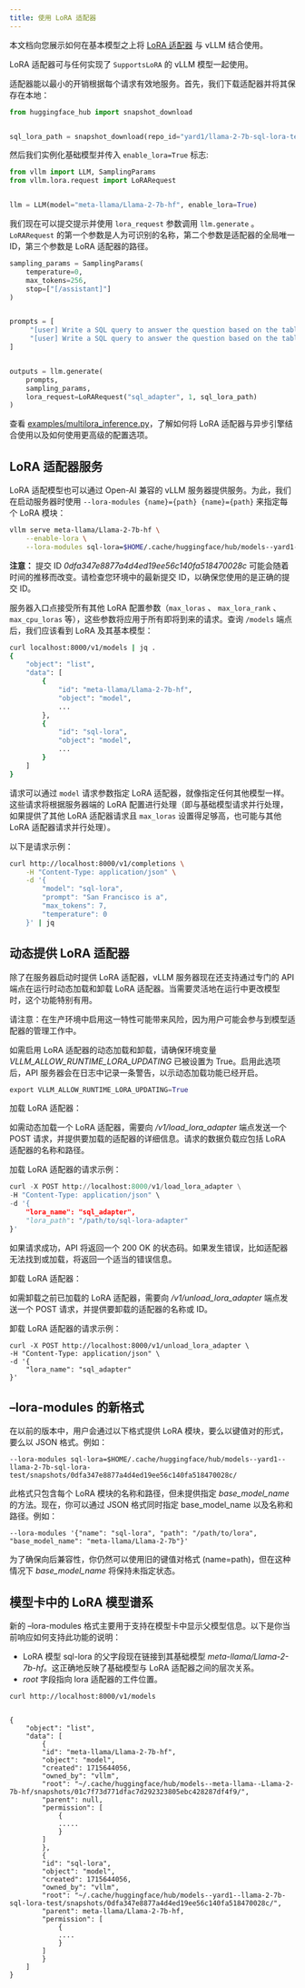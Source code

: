 ```yaml
---
title: 使用 LoRA 适配器
---
```



本文档向您展示如何在基本模型之上将 [LoRA 适配器](https://arxiv.org/abs/2106.09685) 与 vLLM 结合使用。


LoRA 适配器可与任何实现了 `SupportsLoRA` 的 vLLM 模型一起使用。


适配器能以最小的开销根据每个请求有效地服务。首先，我们下载适配器并将其保存在本地：

```python
from huggingface_hub import snapshot_download


sql_lora_path = snapshot_download(repo_id="yard1/llama-2-7b-sql-lora-test")
```


然后我们实例化基础模型并传入 `enable_lora=True` 标志: 

```python
from vllm import LLM, SamplingParams
from vllm.lora.request import LoRARequest


llm = LLM(model="meta-llama/Llama-2-7b-hf", enable_lora=True)
```


我们现在可以提交提示并使用 `lora_request` 参数调用 `llm.generate` 。`LoRARequest` 的第一个参数是人为可识别的名称，第二个参数是适配器的全局唯一 ID，第三个参数是 LoRA 适配器的路径。

```python
sampling_params = SamplingParams(
    temperature=0,
    max_tokens=256,
    stop=["[/assistant]"]
)


prompts = [
     "[user] Write a SQL query to answer the question based on the table schema.\n\n context: CREATE TABLE table_name_74 (icao VARCHAR, airport VARCHAR)\n\n question: Name the ICAO for lilongwe international airport [/user] [assistant]",
     "[user] Write a SQL query to answer the question based on the table schema.\n\n context: CREATE TABLE table_name_11 (nationality VARCHAR, elector VARCHAR)\n\n question: When Anchero Pantaleone was the elector what is under nationality? [/user] [assistant]",
]


outputs = llm.generate(
    prompts,
    sampling_params,
    lora_request=LoRARequest("sql_adapter", 1, sql_lora_path)
)
```
查看 [examples/multilora_inference.py](https://github.com/vllm-project/vllm/blob/main/examples/multilora_inference.py)，了解如何将 LoRA 适配器与异步引擎结合使用以及如何使用更高级的配置选项。

## LoRA 适配器服务

LoRA 适配模型也可以通过 Open-AI 兼容的 vLLM 服务器提供服务。为此，我们在启动服务器时使用 `--lora-modules {name}={path} {name}={path}` 来指定每个 LoRA 模块：

```bash
vllm serve meta-llama/Llama-2-7b-hf \
    --enable-lora \
    --lora-modules sql-lora=$HOME/.cache/huggingface/hub/models--yard1--llama-2-7b-sql-lora-test/snapshots/0dfa347e8877a4d4ed19ee56c140fa518470028c/
```
**注意：**
提交 ID *0dfa347e8877a4d4ed19ee56c140fa518470028c* 可能会随着时间的推移而改变。请检查您环境中的最新提交 ID，以确保您使用的是正确的提交 ID。


服务器入口点接受所有其他 LoRA 配置参数（`max_loras` 、 `max_lora_rank` 、 `max_cpu_loras` 等），这些参数将应用于所有即将到来的请求。查询 `/models` 端点后，我们应该看到 LoRA 及其基本模型：

```bash
curl localhost:8000/v1/models | jq .
{
    "object": "list",
    "data": [
        {
            "id": "meta-llama/Llama-2-7b-hf",
            "object": "model",
            ...
        },
        {
            "id": "sql-lora",
            "object": "model",
            ...
        }
    ]
}
```


请求可以通过 `model` 请求参数指定 LoRA 适配器，就像指定任何其他模型一样。这些请求将根据服务器端的 LoRA 配置进行处理（即与基础模型请求并行处理，如果提供了其他 LoRA 适配器请求且 `max_loras` 设置得足够高，也可能与其他 LoRA 适配器请求并行处理）。


以下是请求示例：

```bash
curl http://localhost:8000/v1/completions \
    -H "Content-Type: application/json" \
    -d '{
        "model": "sql-lora",
        "prompt": "San Francisco is a",
        "max_tokens": 7,
        "temperature": 0
    }' | jq
```

## 

## 动态提供 LoRA 适配器

除了在服务器启动时提供 LoRA 适配器，vLLM 服务器现在还支持通过专门的 API 端点在运行时动态加载和卸载 LoRA 适配器。当需要灵活地在运行中更改模型时，这个功能特别有用。


请注意：在生产环境中启用这一特性可能带来风险，因为用户可能会参与到模型适配器的管理工作中。


如需启用 LoRA 适配器的动态加载和卸载，请确保环境变量 *VLLM_ALLOW_RUNTIME_LORA_UPDATING* 已被设置为 True。启用此选项后，API 服务器会在日志中记录一条警告，以示动态加载功能已经开启。


```python
export VLLM_ALLOW_RUNTIME_LORA_UPDATING=True
```


加载 LoRA 适配器：


如需动态加载一个 LoRA 适配器，需要向 */v1/load_lora_adapter* 端点发送一个 POST 请求，并提供要加载的适配器的详细信息。请求的数据负载应包括 LoRA 适配器的名称和路径。


加载 LoRA 适配器的请求示例：


```python
curl -X POST http://localhost:8000/v1/load_lora_adapter \
-H "Content-Type: application/json" \
-d '{
    "lora_name": "sql_adapter",
    "lora_path": "/path/to/sql-lora-adapter"
}'
```
如果请求成功，API 将返回一个 200 OK 的状态码。如果发生错误，比如适配器无法找到或加载，将返回一个适当的错误信息。

卸载 LoRA 适配器：


如需卸载之前已加载的 LoRA 适配器，需要向 */v1/unload_lora_adapter* 端点发送一个 POST 请求，并提供要卸载的适配器的名称或 ID。


卸载 LoRA 适配器的请求示例：

```plain
curl -X POST http://localhost:8000/v1/unload_lora_adapter \
-H "Content-Type: application/json" \
-d '{
    "lora_name": "sql_adapter"
}'
```


## –lora-modules 的新格式

在以前的版本中，用户会通过以下格式提供 LoRA 模块，要么以键值对的形式，要么以 JSON 格式。例如：

```plain
--lora-modules sql-lora=$HOME/.cache/huggingface/hub/models--yard1--llama-2-7b-sql-lora-test/snapshots/0dfa347e8877a4d4ed19ee56c140fa518470028c/
```
此格式只包含每个 LoRA 模块的名称和路径，但未提供指定 *base_model_name* 的方法。现在，你可以通过 JSON 格式同时指定 base_model_name 以及名称和路径。例如：
```plain
--lora-modules '{"name": "sql-lora", "path": "/path/to/lora", "base_model_name": "meta-llama/Llama-2-7b"}'
```
为了确保向后兼容性，你仍然可以使用旧的键值对格式 (name=path)，但在这种情况下 *base_model_name* 将保持未指定状态。

## 模型卡中的 LoRA 模型谱系

新的 –lora-modules 格式主要用于支持在模型卡中显示父模型信息。以下是你当前响应如何支持此功能的说明：


* LoRA 模型 sql-lora 的父字段现在链接到其基础模型 *meta-llama/Llama-2-7b-hf*。这正确地反映了基础模型与 LoRA 适配器之间的层次关系。
* *root* 字段指向 lora 适配器的工件位置。

```plain
curl http://localhost:8000/v1/models


{
    "object": "list",
    "data": [
        {
        "id": "meta-llama/Llama-2-7b-hf",
        "object": "model",
        "created": 1715644056,
        "owned_by": "vllm",
        "root": "~/.cache/huggingface/hub/models--meta-llama--Llama-2-7b-hf/snapshots/01c7f73d771dfac7d292323805ebc428287df4f9/",
        "parent": null,
        "permission": [
            {
            .....
            }
        ]
        },
        {
        "id": "sql-lora",
        "object": "model",
        "created": 1715644056,
        "owned_by": "vllm",
        "root": "~/.cache/huggingface/hub/models--yard1--llama-2-7b-sql-lora-test/snapshots/0dfa347e8877a4d4ed19ee56c140fa518470028c/",
        "parent": meta-llama/Llama-2-7b-hf,
        "permission": [
            {
            ....
            }
        ]
        }
    ]
}
```


